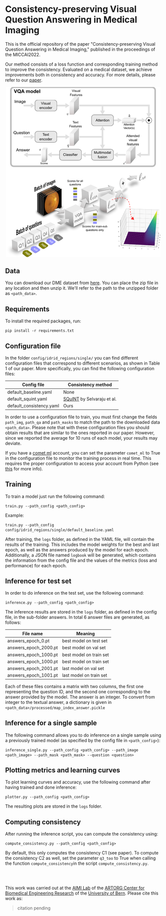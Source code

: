 # Consistency-preserving Visual Question Answering in Medical Imaging
This is the official repository of the paper "Consistency-preserving Visual Question Answering in Medical Imaging," published in the proceedings of the MICCAI2022.

Our method consists of a loss function and corresponding training method to improve the consistency. Evaluated on a medical dataset, we achieve improvements both in consistency and accuracy. For more details, please refer to our [paper](/).

<p align="center">
<img src="./assets/method.png" alt="method" width="500"/>
</p>

## Data
You can download our DME dataset from [here](https://zenodo.org/record/6784358). You can place the zip file in any location and then unzip it. We'll refer to the path to the unzipped folder as `<path_data>`.

## Requirements
To install the required packages, run:

    pip install -r requirements.txt

## Configuration file
In the folder `config/idrid_regions/single/` you can find different configuration files that correspond to different scenarios, as shown in Table 1 of our paper. More specifically, you can find the following configuration files:

<p align="center">

| Config file      | Consistency method |
| ----------- | ----------- |
| default_baseline.yaml      | None      |
| default_squint.yaml   | [SQuINT](https://openaccess.thecvf.com/content_CVPR_2020/papers/Selvaraju_SQuINTing_at_VQA_Models_Introspecting_VQA_Models_With_Sub-Questions_CVPR_2020_paper.pdf) by Selvaraju et al.     |
| default_consistency.yaml   | Ours        |

</p>

In order to use a configuration file to train, you must first change the fields `path_img`, `path_qa` and `path_masks` to match the path to the downloaded data `<path_data>`. Please note that with these configuration files you should obtain results that are similar to the ones reported in our paper. However, since we reported the average for 10 runs of each model, your results may deviate. 

If you have a [comet ml](https://www.comet.ml) account, you can set the parameter `comet_ml` to True in the configuration file to monitor the training process in real time. This requires the proper configuration to access your account from Python (see [this](https://www.comet.ml/docs/python-sdk/advanced/) for more info).

## Training
To train a model just run the following command:

    train.py --path_config <path_config>

Example:
    
    train.py --path_config config/idrid_regions/single/default_baseline.yaml

After training, the `logs` folder, as defined in the YAML file, will contain the results of the training. This includes the model weights for the best and last epoch, as well as the answers produced by the model for each epoch. Additionally, a JSON file named `logbook` will be generated, which contains the information from the config file and the values of the metrics (loss and performance) for each epoch.

## Inference for test set
In order to do inference on the test set, use the following command:

    inference.py --path_config <path_config>

The inference results are stored in the `logs` folder, as defined in the config file, in the sub-folder answers. In total 6 answer files are generated, as follows:

<p align="center">

| File name      | Meaning |
| ----------- | ----------- |
| answers_epoch_0.pt     | best model on test set      |
| answers_epoch_2000.pt   | best model on val set     |
| answers_epoch_1000.pt   | best model on train set        |
| answers_epoch_1000.pt   | best model on train set        |
| answers_epoch_2001.pt   | last model on val set        |
| answers_epoch_1001.pt   | last model on train set        |

</p>

Each of these files contains a matrix with two columns, the first one representing the question ID, and the second one corresponding to the answer provided by the model. The answer is an integer. To convert from integer to the textual answer, a dictionary is given in `<path_data>/processed/map_index_answer.pickle`

## Inference for a single sample
The following command allows you to do inference on a single sample using a previously trained model (as specified by the config file in `<path_config>`):

    inference_single.py --path_config <path_config> --path_image <path_image> --path_mask <path_mask> --question <question>



## Plotting metrics and learning curves
To plot learning curves and accuracy, use the following command after having trained and done inference:

    plotter.py --path_config <path_config>

The resulting plots are stored in the `logs` folder. 


## Computing consistency

After running the inference script, you can compute the consistency using:

    compute_consistency.py --path_config <path_config>

By default, this only computes the consistency C1 (see paper). To compute the consistency C2 as well, set the parameter `q3_too` to True when calling the function `compute_consistency`in the script `compute_consistency.py`.

<br />
<br />



This work was carried out at the [AIMI Lab](https://www.artorg.unibe.ch/research/aimi/index_eng.html) of the [ARTORG Center for Biomedical Engineering Research](https://www.artorg.unibe.ch) of the [University of Bern](https://www.unibe.ch/index_eng.html). Please cite this work as:

> citation pending
